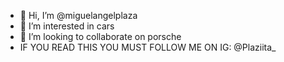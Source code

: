 - 👋 Hi, I’m @miguelangelplaza
- 👀 I’m interested in cars 
- 💞️ I’m looking to collaborate on porsche
- IF YOU READ THIS YOU MUST FOLLOW ME ON IG: @Plaziita_

<!---
miguelangelplaza/miguelangelplaza is a ✨ special ✨ repository because its `README.md` (this file) appears on your GitHub profile.
You can click the Preview link to take a look at your changes.
--->
